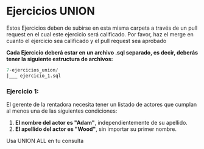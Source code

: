 # Ejercicios UNION

Estos Ejercicios deben de subirse en esta misma carpeta a través de un pull request en el cual este ejercicio será calificado. Por favor, haz el merge en cuanto el ejercicio sea calificado y el pull request sea aprobado 

**Cada Ejercicio deberá estar en un archivo .sql separado, es decir, deberás tener la siguiente estructura de archivos:**

```sql
7-ejercicios_union/
|___ ejercicio_1.sql

```

### Ejercicio 1: 

El gerente de la rentadora necesita tener un listado de actores que cumplan al menos una de las siguientes condiciones:

1. **El nombre del actor es "Adam"**, independientemente de su apellido.
2. **El apellido del actor es "Wood"**, sin importar su primer nombre.

Usa UNION ALL en tu consulta
